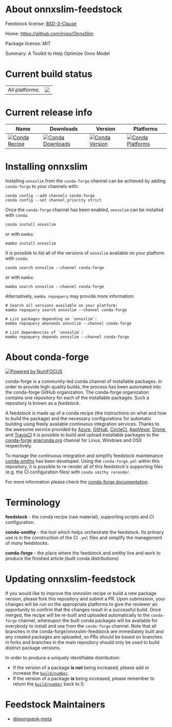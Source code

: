 About onnxslim-feedstock
========================

Feedstock license: [BSD-3-Clause](https://github.com/conda-forge/onnxslim-feedstock/blob/main/LICENSE.txt)

Home: https://github.com/inisis/OnnxSlim

Package license: MIT

Summary: A Toolkit to Help Optimize Onnx Model

Current build status
====================


<table><tr><td>All platforms:</td>
    <td>
      <a href="https://dev.azure.com/conda-forge/feedstock-builds/_build/latest?definitionId=25574&branchName=main">
        <img src="https://dev.azure.com/conda-forge/feedstock-builds/_apis/build/status/onnxslim-feedstock?branchName=main">
      </a>
    </td>
  </tr>
</table>

Current release info
====================

| Name | Downloads | Version | Platforms |
| --- | --- | --- | --- |
| [![Conda Recipe](https://img.shields.io/badge/recipe-onnxslim-green.svg)](https://anaconda.org/conda-forge/onnxslim) | [![Conda Downloads](https://img.shields.io/conda/dn/conda-forge/onnxslim.svg)](https://anaconda.org/conda-forge/onnxslim) | [![Conda Version](https://img.shields.io/conda/vn/conda-forge/onnxslim.svg)](https://anaconda.org/conda-forge/onnxslim) | [![Conda Platforms](https://img.shields.io/conda/pn/conda-forge/onnxslim.svg)](https://anaconda.org/conda-forge/onnxslim) |

Installing onnxslim
===================

Installing `onnxslim` from the `conda-forge` channel can be achieved by adding `conda-forge` to your channels with:

```
conda config --add channels conda-forge
conda config --set channel_priority strict
```

Once the `conda-forge` channel has been enabled, `onnxslim` can be installed with `conda`:

```
conda install onnxslim
```

or with `mamba`:

```
mamba install onnxslim
```

It is possible to list all of the versions of `onnxslim` available on your platform with `conda`:

```
conda search onnxslim --channel conda-forge
```

or with `mamba`:

```
mamba search onnxslim --channel conda-forge
```

Alternatively, `mamba repoquery` may provide more information:

```
# Search all versions available on your platform:
mamba repoquery search onnxslim --channel conda-forge

# List packages depending on `onnxslim`:
mamba repoquery whoneeds onnxslim --channel conda-forge

# List dependencies of `onnxslim`:
mamba repoquery depends onnxslim --channel conda-forge
```


About conda-forge
=================

[![Powered by
NumFOCUS](https://img.shields.io/badge/powered%20by-NumFOCUS-orange.svg?style=flat&colorA=E1523D&colorB=007D8A)](https://numfocus.org)

conda-forge is a community-led conda channel of installable packages.
In order to provide high-quality builds, the process has been automated into the
conda-forge GitHub organization. The conda-forge organization contains one repository
for each of the installable packages. Such a repository is known as a *feedstock*.

A feedstock is made up of a conda recipe (the instructions on what and how to build
the package) and the necessary configurations for automatic building using freely
available continuous integration services. Thanks to the awesome service provided by
[Azure](https://azure.microsoft.com/en-us/services/devops/), [GitHub](https://github.com/),
[CircleCI](https://circleci.com/), [AppVeyor](https://www.appveyor.com/),
[Drone](https://cloud.drone.io/welcome), and [TravisCI](https://travis-ci.com/)
it is possible to build and upload installable packages to the
[conda-forge](https://anaconda.org/conda-forge) [anaconda.org](https://anaconda.org/)
channel for Linux, Windows and OSX respectively.

To manage the continuous integration and simplify feedstock maintenance
[conda-smithy](https://github.com/conda-forge/conda-smithy) has been developed.
Using the ``conda-forge.yml`` within this repository, it is possible to re-render all of
this feedstock's supporting files (e.g. the CI configuration files) with ``conda smithy rerender``.

For more information please check the [conda-forge documentation](https://conda-forge.org/docs/).

Terminology
===========

**feedstock** - the conda recipe (raw material), supporting scripts and CI configuration.

**conda-smithy** - the tool which helps orchestrate the feedstock.
                   Its primary use is in the construction of the CI ``.yml`` files
                   and simplify the management of *many* feedstocks.

**conda-forge** - the place where the feedstock and smithy live and work to
                  produce the finished article (built conda distributions)


Updating onnxslim-feedstock
===========================

If you would like to improve the onnxslim recipe or build a new
package version, please fork this repository and submit a PR. Upon submission,
your changes will be run on the appropriate platforms to give the reviewer an
opportunity to confirm that the changes result in a successful build. Once
merged, the recipe will be re-built and uploaded automatically to the
`conda-forge` channel, whereupon the built conda packages will be available for
everybody to install and use from the `conda-forge` channel.
Note that all branches in the conda-forge/onnxslim-feedstock are
immediately built and any created packages are uploaded, so PRs should be based
on branches in forks and branches in the main repository should only be used to
build distinct package versions.

In order to produce a uniquely identifiable distribution:
 * If the version of a package **is not** being increased, please add or increase
   the [``build/number``](https://docs.conda.io/projects/conda-build/en/latest/resources/define-metadata.html#build-number-and-string).
 * If the version of a package **is** being increased, please remember to return
   the [``build/number``](https://docs.conda.io/projects/conda-build/en/latest/resources/define-metadata.html#build-number-and-string)
   back to 0.

Feedstock Maintainers
=====================

* [@jeongseok-meta](https://github.com/jeongseok-meta/)

